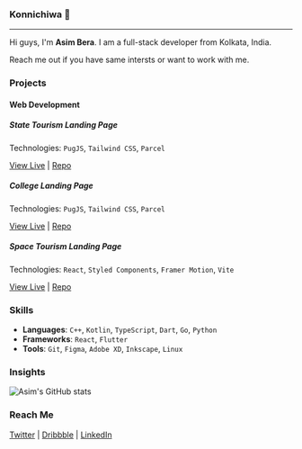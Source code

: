 ### Konnichiwa :wave:

---

Hi guys, I'm **Asim Bera**. I am a full-stack developer from Kolkata, India.

Reach me out if you have same intersts or want to work with me.

### Projects

#### Web Development

##### State Tourism Landing Page

Technologies: `PugJS`, `Tailwind CSS`, `Parcel`

[View Live](https://asim.is-a.dev/wbtourism/) | [Repo](https://github.com/asimbera/wbtourism.git)

##### College Landing Page

Technologies: `PugJS`, `Tailwind CSS`, `Parcel`

[View Live](https://asim.is-a.dev/ccpkolkata/) | [Repo](https://github.com/asimbera/ccpkolkata.git)

##### Space Tourism Landing Page

Technologies: `React`, `Styled Components`, `Framer Motion`, `Vite`

[View Live](https://space-tourism-prod.pages.dev/) | [Repo](https://github.com/asimbera/spacetourism.git)

### Skills

- **Languages**: `C++`, `Kotlin`, `TypeScript`, `Dart`, `Go`, `Python`
- **Frameworks**: `React`, `Flutter`
- **Tools**: `Git`, `Figma`, `Adobe XD`, `Inkscape`, `Linux`

### Insights

![Asim's GitHub stats](https://github-readme-stats.vercel.app/api?username=asimbera&show_icons=true&theme=onedark)

<!-- #### Tech Articles

You can find all my post articles on [asimbera.github.io](https://asimbera.github.io). -->

### Reach Me

[Twitter](https://twitter.com/asimbera_) | [Dribbble](https://dribbble.com/asimbera) | [LinkedIn](https://www.linkedin.com/in/asimbera/)
